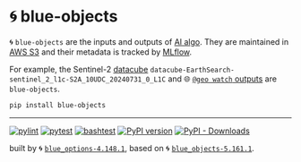 # 🌀 blue-objects

🌀 `blue-objects` are the inputs and outputs of [AI algo](https://github.com/kamangir/giza). They are maintained in [AWS S3](https://aws.amazon.com/s3/) and their metadata is tracked by [MLflow](https://mlflow.org/).

For example, the Sentinel-2 [datacube](https://github.com/kamangir/blue-geo/tree/main/blue_geo/datacube) `datacube-EarthSearch-sentinel_2_l1c-S2A_10UDC_20240731_0_L1C` and 🌐 [`@geo watch` outputs](https://github.com/kamangir/blue-geo/tree/main/blue_geo/watch) are `blue-objects`.

```bash
pip install blue-objects
```

---


[![pylint](https://github.com/kamangir/blue-objects/actions/workflows/pylint.yml/badge.svg)](https://github.com/kamangir/blue-objects/actions/workflows/pylint.yml) [![pytest](https://github.com/kamangir/blue-objects/actions/workflows/pytest.yml/badge.svg)](https://github.com/kamangir/blue-objects/actions/workflows/pytest.yml) [![bashtest](https://github.com/kamangir/blue-objects/actions/workflows/bashtest.yml/badge.svg)](https://github.com/kamangir/blue-objects/actions/workflows/bashtest.yml) [![PyPI version](https://img.shields.io/pypi/v/blue-objects.svg)](https://pypi.org/project/blue-objects/) [![PyPI - Downloads](https://img.shields.io/pypi/dd/blue-objects)](https://pypistats.org/packages/blue-objects)

built by 🌀 [`blue_options-4.148.1`](https://github.com/kamangir/awesome-bash-cli), based on 🌀 [`blue_objects-5.161.1`](https://github.com/kamangir/blue-objects).


